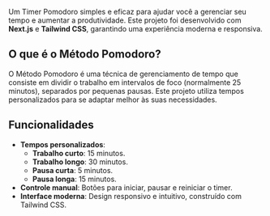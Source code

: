 Um Timer Pomodoro simples e eficaz para ajudar você a gerenciar seu tempo e aumentar a produtividade. Este projeto foi desenvolvido com **Next.js** e **Tailwind CSS**, garantindo uma experiência moderna e responsiva.

## O que é o Método Pomodoro?

O Método Pomodoro é uma técnica de gerenciamento de tempo que consiste em dividir o trabalho em intervalos de foco (normalmente 25 minutos), separados por pequenas pausas. Este projeto utiliza tempos personalizados para se adaptar melhor às suas necessidades.

## Funcionalidades

- **Tempos personalizados**:
  - **Trabalho curto**: 15 minutos.
  - **Trabalho longo**: 30 minutos.
  - **Pausa curta**: 5 minutos.
  - **Pausa longa**: 15 minutos.
- **Controle manual**: Botões para iniciar, pausar e reiniciar o timer.
- **Interface moderna**: Design responsivo e intuitivo, construído com Tailwind CSS.
